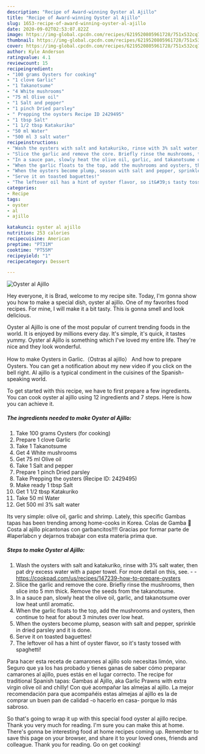 ```yaml
---
description: "Recipe of Award-winning Oyster al Ajillo"
title: "Recipe of Award-winning Oyster al Ajillo"
slug: 1653-recipe-of-award-winning-oyster-al-ajillo
date: 2020-09-02T02:53:07.822Z
image: https://img-global.cpcdn.com/recipes/6219520805961728/751x532cq70/oyster-al-ajillo-recipe-main-photo.jpg
thumbnail: https://img-global.cpcdn.com/recipes/6219520805961728/751x532cq70/oyster-al-ajillo-recipe-main-photo.jpg
cover: https://img-global.cpcdn.com/recipes/6219520805961728/751x532cq70/oyster-al-ajillo-recipe-main-photo.jpg
author: Kyle Anderson
ratingvalue: 4.1
reviewcount: 15
recipeingredient:
- "100 grams Oysters for cooking"
- "1 clove Garlic"
- "1 Takanotsume"
- "4 White mushrooms"
- "75 ml Olive oil"
- "1 Salt and pepper"
- "1 pinch Dried parsley"
- " Prepping the oysters Recipe ID 2429495"
- "1 tbsp Salt"
- "1 1/2 tbsp Katakuriko"
- "50 ml Water"
- "500 ml 3 salt water"
recipeinstructions:
- "Wash the oysters with salt and katakuriko, rinse with 3% salt water, then pat dry excess water with a paper towel. For more detail on this, see.  https://cookpad.com/us/recipes/147239-how-to-prepare-oysters"
- "Slice the garlic and remove the core. Briefly rinse the mushrooms, then slice into 5 mm thick. Remove the seeds from the takanotsume."
- "In a sauce pan, slowly heat the olive oil, garlic, and takanotsume over low heat until aromatic."
- "When the garlic floats to the top, add the mushrooms and oysters, then continue to heat for about 3 minutes over low heat."
- "When the oysters become plump, season with salt and pepper, sprinkle in dried parsley and it is done."
- "Serve it on toasted baguettes!"
- "The leftover oil has a hint of oyster flavor, so it&#39;s tasty tossed with spaghetti!"
categories:
- Recipe
tags:
- oyster
- al
- ajillo

katakunci: oyster al ajillo 
nutrition: 253 calories
recipecuisine: American
preptime: "PT31M"
cooktime: "PT55M"
recipeyield: "1"
recipecategory: Dessert

---
```



![Oyster al Ajillo](https://img-global.cpcdn.com/recipes/6219520805961728/751x532cq70/oyster-al-ajillo-recipe-main-photo.jpg)

Hey everyone, it is Brad, welcome to my recipe site. Today, I'm gonna show you how to make a special dish, oyster al ajillo. One of my favorites food recipes. For mine, I will make it a bit tasty. This is gonna smell and look delicious.

Oyster al Ajillo is one of the most popular of current trending foods in the world. It is enjoyed by millions every day. It's simple, it's quick, it tastes yummy. Oyster al Ajillo is something which I've loved my entire life. They're nice and they look wonderful.

How to make Oysters in Garlic.（Ostras al ajillo） And how to prepare Oysters. You can get a notification about my new video if you click on the bell right. Al ajillo is a typical condiment in the cuisines of the Spanish-speaking world.


To get started with this recipe, we have to first prepare a few ingredients. You can cook oyster al ajillo using 12 ingredients and 7 steps. Here is how you can achieve it.

<!--inarticleads1-->

##### The ingredients needed to make Oyster al Ajillo:

1. Take 100 grams Oysters (for cooking)
1. Prepare 1 clove Garlic
1. Take 1 Takanotsume
1. Get 4 White mushrooms
1. Get 75 ml Olive oil
1. Take 1 Salt and pepper
1. Prepare 1 pinch Dried parsley
1. Take  Prepping the oysters (Recipe ID: 2429495)
1. Make ready 1 tbsp Salt
1. Get 1 1/2 tbsp Katakuriko
1. Take 50 ml Water
1. Get 500 ml 3% salt water


Its very simple: olive oil, garlic and shrimp. Lately, this specific Gambas tapas has been trending among home-cooks in Korea. Colas de Gamba 🍤 Costa al ajillo picantonas con garbancitos!!!! Gracias por formar parte de #laperlabcn y dejarnos trabajar con esta materia prima que. 

<!--inarticleads2-->

##### Steps to make Oyster al Ajillo:

1. Wash the oysters with salt and katakuriko, rinse with 3% salt water, then pat dry excess water with a paper towel. For more detail on this, see. -  - https://cookpad.com/us/recipes/147239-how-to-prepare-oysters
1. Slice the garlic and remove the core. Briefly rinse the mushrooms, then slice into 5 mm thick. Remove the seeds from the takanotsume.
1. In a sauce pan, slowly heat the olive oil, garlic, and takanotsume over low heat until aromatic.
1. When the garlic floats to the top, add the mushrooms and oysters, then continue to heat for about 3 minutes over low heat.
1. When the oysters become plump, season with salt and pepper, sprinkle in dried parsley and it is done.
1. Serve it on toasted baguettes!
1. The leftover oil has a hint of oyster flavor, so it&#39;s tasty tossed with spaghetti!


Para hacer esta receta de camarones al ajillo solo necesitas limón, vino. Seguro que ya los has probado y tienes ganas de saber cómo preparar camarones al ajillo, pues estás en el lugar correcto. The recipe for traditional Spanish tapas: Gambas al Ajillo, aka Garlic Prawns with extra virgin olive oil and chilly! Con qué acompañar las almejas al ajillo. La mejor recomendación para que acompañéis estas almejas al ajillo es la de comprar un buen pan de calidad -o hacerlo en casa- porque lo más sabroso. 

So that's going to wrap it up with this special food oyster al ajillo recipe. Thank you very much for reading. I'm sure you can make this at home. There's gonna be interesting food at home recipes coming up. Remember to save this page on your browser, and share it to your loved ones, friends and colleague. Thank you for reading. Go on get cooking!
